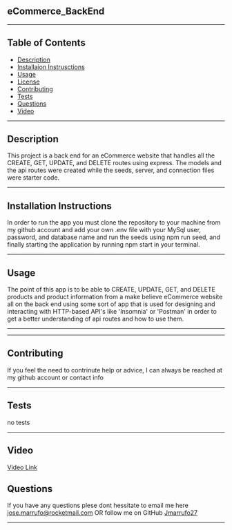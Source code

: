  

## eCommerce_BackEnd 

-----------------------------------------

## Table of Contents

* [Description](#description)
* [Installaion Instrusctions](#instalation-instructions)
* [Usage](#usage)
* [License](#license)
* [Contributing](#contributing)
* [Tests](#tests)
* [Questions](#questions)
* [Video](#video)

-----------------------------------------

## Description
This project is a back end for an eCommerce website that handles all the CREATE, GET, UPDATE, and DELETE routes using express. The models and the api routes were created while the seeds, server, and connection files were starter code.

-----------------------------------------

## Installation Instructions
In order to run the app you must clone the repository to your machine from my github account and add your own .env file with your MySql user, password, and database name and run the seeds using npm run seed, and finally starting the application by running npm start in your terminal.

-----------------------------------------

## Usage
The point of this app is to be able to CREATE, UPDATE, GET, and DELETE products and product information from a make believe eCommerce website all on the back end using some sort of app that is used for designing and interacting with HTTP-based API's like 'Insomnia' or 'Postman' in order to get a better understanding of api routes and how to use them.

-----------------------------------------
    
 

-----------------------------------------

## Contributing
If you feel the need to contrinute help or advice, I can always be reached at my github account or contact info

-----------------------------------------

## Tests
no tests

-----------------------------------------

## Video
[Video Link](https://watch.screencastify.com/v/hzV2oNxt5ad9LUnxkKfP)

## Questions
If you have any questions plese dont hessitate to email me here
jose.marrufo@rocketmail.com
OR follow me on GitHub
[Jmarrufo27]("github.com/Jmarrufo27")

-----------------------------------------


    

